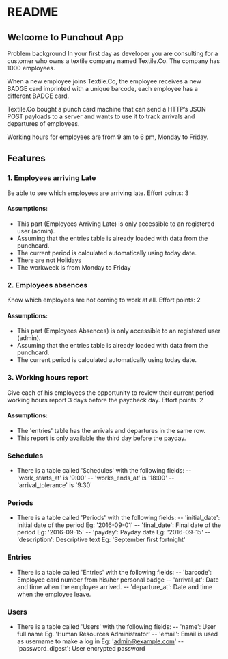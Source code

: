 # README

## Welcome to Punchout App
Problem background
In your first day as developer you are consulting for a customer who owns a 
textile company named Textile.Co. The company has 1000 employees.

When a new employee joins Textile.Co, the employee receives a new BADGE card
imprinted with a unique barcode, each employee has a different BADGE card.

Textile.Co bought a punch card machine that can send a HTTP’s JSON POST 
payloads to a server and wants to use it to track arrivals and departures of 
employees. 

Working hours for employees are from 9 am to 6 pm, Monday to Friday.

## Features

### 1. Employees arriving Late
Be able to see which employees are arriving late.
Effort points: 3

#### Assumptions:
- This part (Employees Arriving Late) is only accessible to an registered user 
(admin).
- Assuming that the entries table is already loaded with data from the 
punchcard.
- The current period is calculated automatically using today date.
- There are not Holidays
- The workweek is from Monday to Friday

### 2. Employees absences
Know which employees are not coming to work at all.
Effort points: 2

#### Assumptions:
- This part (Employees Absences) is only accessible to an registered user 
(admin).
- Assuming that the entries table is already loaded with data from the 
punchcard.
- The current period is calculated automatically using today date.

### 3. Working hours report
Give each of his employees the opportunity to review their current period 
working hours report 3 days before the paycheck day.
Effort points: 2

#### Assumptions:
- The 'entries' table has the arrivals and departures in the same row.
- This report is only available the third day before the payday.

### Schedules

- There is a table called 'Schedules' with the following fields: 
  -- 'work_starts_at' is '9:00'
  -- 'works_ends_at' is '18:00'
  -- 'arrival_tolerance' is '9:30'

### Periods
- There is a table called 'Periods' with the following fields:
  -- 'initial_date': Initial date of the period Eg: '2016-09-01' 
  -- 'final_date': Final  date of the period Eg: '2016-09-15' 
  -- 'payday': Payday date Eg: '2016-09-15' 
  -- 'description': Descriptive text Eg: 'September first fortnight'

### Entries
- There is a table called 'Entries' with the following fields:
  -- 'barcode': Employee card number from his/her personal badge
  -- 'arrival_at': Date and time when the employee arrived.
  -- 'departure_at': Date and time when the employee leave.

### Users
- There is a table called 'Users' with the following fields:
  -- 'name': User full name Eg. 'Human Resources Administrator'
  -- 'email': Email is used as username to make a log in Eg: 'admin@example.com'
  -- 'password_digest': User encrypted password
  

